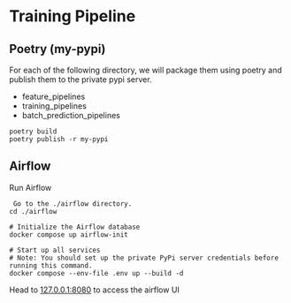 # Training Pipeline


## Poetry (my-pypi)

For each of the following directory, we will package them using poetry and publish them to the private pypi server.
- feature_pipelines
- training_pipelines
- batch_prediction_pipelines

```
poetry build
poetry publish -r my-pypi
```


## Airflow


Run Airflow
```
 Go to the ./airflow directory.
cd ./airflow

# Initialize the Airflow database
docker compose up airflow-init

# Start up all services
# Note: You should set up the private PyPi server credentials before running this command.
docker compose --env-file .env up --build -d
```

Head to [127.0.0.1:8080](http://127.0.0.1:8080/login/) to access the airflow UI  
